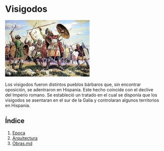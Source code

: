 # Visigodos

![visigodos](img/9k.jpg)

Los visigodos fueron distintos pueblos bárbaros que, sin encontrar oposición, se
adentraron en Hispania. Este hecho coincide con el declive del Imperio romano. Se
estableció un tratado en el cual se disponía que los visigodos se asentaran en el sur de
la Galia y controlaran algunos territorios en Hispania.



## Índice
1. [Epoca](epoca.md)
2. [Arquitectura](arquitectura.md)
3. [Obras.md](obras.md)

